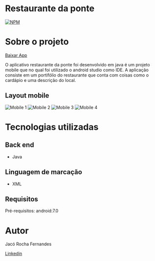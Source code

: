 # Restaurante da ponte
[![NPM](https://img.shields.io/npm/l/react)](https://github.com/JacoRochadev/AppRestauranteDaPonte/blob/master/LICENSE) 

# Sobre o projeto

[Baixar App](https://play.google.com/store/apps/details?id=br.com.jacorocha.ponteapp)

O aplicativo restaurante da ponte foi desenvolvido em java é um projeto mobile que no qual foi utilizado o android studio como IDE.
A aplicação consiste em um portifólio do restaurante que conta com coisas como o cardápio e uma descrição do local.

## Layout mobile
![Mobile 1](https://ibb.co/02DKps5) ![Mobile 2](https://ibb.co/8ms9mdx) ![Mobile 3](https://ibb.co/S3xH8H6) ![Mobile 4](https://ibb.co/yV57tRH)


# Tecnologias utilizadas
## Back end
- Java
## Linguagem de marcação
- XML
## Requisitos
Pré-requisitos: android:7.0
# Autor

Jacó Rocha Fernandes

[Linkedin](https://www.linkedin.com/in/jac%C3%B3-rocha-fernandes-4839a71b0/)
